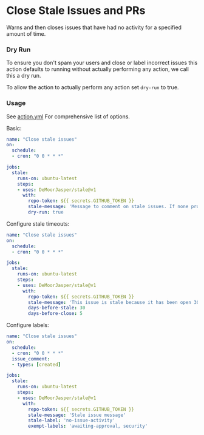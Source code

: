 # Close Stale Issues and PRs

Warns and then closes issues that have had no activity for a  specified amount of time.

### Dry Run

To ensure you don't spam your users and close or label incorrect issues this action defaults to running without actually performing any action, we call this a dry run.

To allow the action to actually perform any action set `dry-run` to true.

### Usage

See [action.yml](./action.yml) For comprehensive list of options.
 
Basic:

```yaml
name: "Close stale issues"
on:
  schedule:
  - cron: "0 0 * * *"

jobs:
  stale:
    runs-on: ubuntu-latest
    steps:
    - uses: DeMoorJasper/stale@v1
      with:
        repo-token: ${{ secrets.GITHUB_TOKEN }}
        stale-message: 'Message to comment on stale issues. If none provided, will not mark issues stale'
        dry-run: true
```
 
Configure stale timeouts:

```yaml
name: "Close stale issues"
on:
  schedule:
  - cron: "0 0 * * *"

jobs:
  stale:
    runs-on: ubuntu-latest
    steps:
    - uses: DeMoorJasper/stale@v1
      with:
        repo-token: ${{ secrets.GITHUB_TOKEN }}
        stale-message: 'This issue is stale because it has been open 30 days with no activity. Remove stale label or comment or this will be closed in 5 days'
        days-before-stale: 30
        days-before-close: 5
```
 
Configure labels:

```yaml
name: "Close stale issues"
on:
  schedule:
  - cron: "0 0 * * *"
  issue_comment:
  - types: [created]

jobs:
  stale:
    runs-on: ubuntu-latest
    steps:
    - uses: DeMoorJasper/stale@v1
      with:
        repo-token: ${{ secrets.GITHUB_TOKEN }}
        stale-message: 'Stale issue message'
        stale-label: 'no-issue-activity'
        exempt-labels: 'awaiting-approval, security'
```
